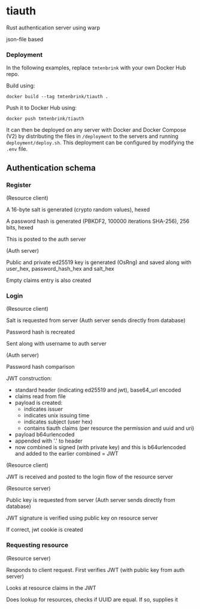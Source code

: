 # tiauth
Rust authentication server using warp

json-file based

### Deployment

In the following examples, replace `tmtenbrink` with your own Docker Hub repo.

Build using:

```shell
docker build --tag tmtenbrink/tiauth .
```

Push it to Docker Hub using:

```shell
docker push tmtenbrink/tiauth
```

It can then be deployed on any server with Docker and Docker Compose (V2) by distributing the files in `/deployment` to the servers and running `deployment/deploy.sh`. This deployment can be configured by modifying the `.env` file.

## Authentication schema

### Register

(Resource client)

A 16-byte salt is generated (crypto random values), hexed

A password hash is generated (PBKDF2, 100000 iterations SHA-256), 256 bits, hexed

This is posted to the auth server

(Auth server)

Public and private ed25519 key is generated (OsRng) and saved along with user_hex, password_hash_hex and salt_hex

Empty claims entry is also created

### Login

(Resource client)

Salt is requested from server
(Auth server sends directly from database)

Password hash is recreated

Sent along with username to auth server

(Auth server)

Password hash comparison

JWT construction: 
- standard header (indicating ed25519 and jwt), base64_url encoded
- claims read from file
- payload is created:
  - indicates issuer
  - indicates unix issuing time
  - indicates subject (user hex)
  - contains tiauth claims (per resource the permission and uuid and uri)
- payload b64urlencoded
- appended with '.' to header
- now combined is signed (with private key) and this is b64urlencoded and added to the earlier combined = JWT

(Resource client)

JWT is received and posted to the login flow of the resource server

(Resource server)

Public key is requested from server
(Auth server sends directly from database)

JWT signature is verified using public key on resource server

If correct, jwt cookie is created

### Requesting resource

(Resource server)

Responds to client request. First verifies JWT (with public key from auth server)

Looks at resource claims in the JWT

Does lookup for resources, checks if UUID are equal. If so, supplies it